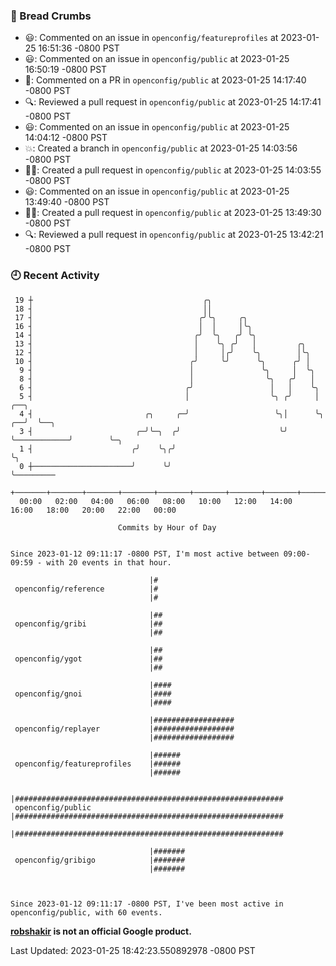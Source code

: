 ### 🍞 Bread Crumbs

 * 😃: Commented on an issue in `openconfig/featureprofiles` at 2023-01-25 16:51:36 -0800 PST
 * 😃: Commented on an issue in `openconfig/public` at 2023-01-25 16:50:19 -0800 PST
 * 💬: Commented on a PR in  `openconfig/public` at 2023-01-25 14:17:40 -0800 PST
 * 🔍: Reviewed a pull request in  `openconfig/public` at 2023-01-25 14:17:41 -0800 PST
 * 😃: Commented on an issue in `openconfig/public` at 2023-01-25 14:04:12 -0800 PST
 * 💥: Created a branch in `openconfig/public` at 2023-01-25 14:03:56 -0800 PST
 * ✍🏼: Created a pull request in `openconfig/public` at 2023-01-25 14:03:55 -0800 PST
 * 😃: Commented on an issue in `openconfig/public` at 2023-01-25 13:49:40 -0800 PST
 * ✍🏼: Created a pull request in `openconfig/public` at 2023-01-25 13:49:30 -0800 PST
 * 🔍: Reviewed a pull request in  `openconfig/public` at 2023-01-25 13:42:21 -0800 PST

### 🕘 Recent Activity
```
 19 ┼                                      ╭╮
 18 ┤                                      ││
 17 ┤                                     ╭╯╰╮     ╭╮
 16 ┤                                     │  │     │╰╮
 14 ┤                                    ╭╯  ╰╮   ╭╯ ╰╮
 13 ┤                                    │    ╰╮ ╭╯   │         ╭╮
 12 ┤                                    │     │╭╯    ╰╮        │╰╮
 10 ┤                                   ╭╯     ╰╯      ╰╮      ╭╯ │
  9 ┤                                   │               ╰╮     │  ╰╮
  8 ┤                                   │                ╰╮   ╭╯   │
  6 ┤                                  ╭╯                 │   │    ╰╮
  5 ┤                                  │                  ╰╮ ╭╯     │                ╭──╮
  4 ┤                         ╭╮     ╭─╯                   ╰╮│      ╰╮            ╭──╯  ╰──╮
  3 ┤                       ╭─╯╰─╮  ╭╯                      ╰╯       ╰────────────╯        ╰─╮
  1 ┤                      ╭╯    ╰╮╭╯                                                        ╰╮
  0 ┼──────────────────────╯      ╰╯                                                          ╰─────────
    +───────+───────+───────+───────+───────+───────+───────+───────+───────+───────+───────+───────+────
  00:00   02:00   04:00   06:00   08:00   10:00   12:00   14:00   16:00   18:00   20:00   22:00   00:00   

						Commits by Hour of Day


Since 2023-01-12 09:11:17 -0800 PST, I'm most active between 09:00-09:59 - with 20 events in that hour.

```



```
                               |#
 openconfig/reference          |#
                               |#

                               |##
 openconfig/gribi              |##
                               |##

                               |##
 openconfig/ygot               |##
                               |##

                               |####
 openconfig/gnoi               |####
                               |####

                               |##################
 openconfig/replayer           |##################
                               |##################

                               |######
 openconfig/featureprofiles    |######
                               |######

                               |############################################################
 openconfig/public             |############################################################
                               |############################################################

                               |#######
 openconfig/gribigo            |#######
                               |#######



Since 2023-01-12 09:11:17 -0800 PST, I've been most active in openconfig/public, with 60 events.

```
**[robshakir](mailto:robjs@google.com) is not an official Google product.**  


Last Updated: 2023-01-25 18:42:23.550892978 -0800 PST
